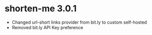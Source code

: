 # shorten-me 3.0.1

- Changed url-short links provider from bit.ly to custom self-hosted
- Removed bit.ly API Key preference
